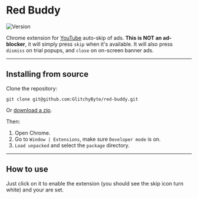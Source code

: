 # Red Buddy

![Version](https://img.shields.io/badge/Version-1.3-blue)

Chrome extension for [YouTube](https://youtube.com/) auto-skip of ads. **This is NOT an ad-blocker**, it will simply press `skip` when it's available. It will also press `dismiss` on trial popups, and `close` on on-screen banner ads.

---
## Installing from source

Clone the repository:

    git clone git@github.com:GlitchyByte/red-buddy.git

Or [download a zip](https://github.com/GlitchyByte/red-buddy/archive/refs/heads/main.zip).

Then:

1. Open Chrome.
2. Go to `Window | Extensions`, make sure `Developer mode` is on.
3. `Load unpacked` and select the `package` directory.

---
## How to use

Just click on it to enable the extension (you should see the skip icon turn white) and your are set.

